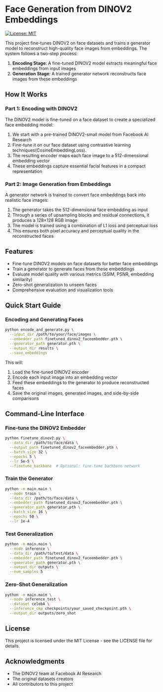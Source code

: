 # Face Generation from DINOV2 Embeddings

[![License: MIT](https://img.shields.io/badge/License-MIT-yellow.svg)](https://opensource.org/licenses/MIT)

This project fine-tunes DINOV2 on face datasets and trains a generator model to reconstruct high-quality face images from embeddings. The system follows a two-step process:

1. **Encoding Stage**: A fine-tuned DINOV2 model extracts meaningful face embeddings from input images
2. **Generation Stage**: A trained generator network reconstructs face images from these embeddings



## How It Works

### Part 1: Encoding with DINOV2

The DINOV2 model is fine-tuned on a face dataset to create a specialized face embedding model:

1. We start with a pre-trained DINOV2-small model from Facebook AI Research
2. Fine-tune it on our face dataset using contrastive learning techniques(CosineEmbeddingLoss).
3. The resulting encoder maps each face image to a 512-dimensional embedding vector
4. These embeddings capture essential facial features in a compact representation

### Part 2: Image Generation from Embeddings

A generator network is trained to convert face embeddings back into realistic face images:

1. The generator takes the 512-dimensional face embedding as input
2. Through a series of upsampling blocks and residual connections, it produces a 128×128 RGB image
3. The model is trained using a combination of L1 loss and perceptual loss
4. This ensures both pixel accuracy and perceptual quality in the reconstructed faces

## Features

- Fine-tune DINOV2 models on face datasets for better face embeddings
- Train a generator to generate faces from these embeddings
- Evaluate model quality with various metrics (SSIM, PSNR, embedding similarity)
- Zero-shot generalization to unseen faces
- Comprehensive evaluation and visualization tools

## Quick Start Guide

### Encoding and Generating Faces

```bash
python encode_and_generate.py \
  --input_dir /path/to/your/face/images \
  --embedder_path finetuned_dinov2_faceembedder.pth \
  --generator_path generator.pth \
  --output_dir results \
  --save_embeddings
```

This will:
1. Load the fine-tuned DINOV2 encoder
2. Encode each input image into an embedding vector
3. Feed these embeddings to the generator to produce reconstructed faces
4. Save the original images, generated images, and side-by-side comparisons



## Command-Line Interface

### Fine-tune the DINOV2 Embedder

```bash
python finetune_dinov2.py \
  --data_dir /path/to/face/data \
  --output_path finetuned_dinov2_faceembedder.pth \
  --batch_size 32 \
  --epochs 5 \
  --lr 5e-5 \
  --finetune_backbone  # Optional: fine-tune backbone network
```

### Train the Generator

```bash
python -m main.main \
  --mode train \
  --data_dir /path/to/face/data \
  --embedder_path finetuned_dinov2_faceembedder.pth \
  --generator_path generator.pth \
  --batch_size 16 \
  --epochs 50 \
  --lr 1e-4
```




### Test  Generalization

```bash
python -m main.main \
  --mode inference \
  --data_dir /path/to/test/data \
  --embedder_path finetuned_dinov2_faceembedder.pth \
  --generator_path generator.pth \
  --output_dir outputs \
  --num_samples 5
```



### Zero-Shot Generalization 

```bash
python -m main.main \
  --mode inference_test \
  --dataset celebA \
  --inference_ckp checkpoints/your_saved_checkpoint.pth \
  --output_dir outputs/zero_shot

```




## License

This project is licensed under the MIT License - see the LICENSE file for details.

## Acknowledgments

- The DINOV2 team at Facebook AI Research
- The original datasets creators
- All contributors to this project

